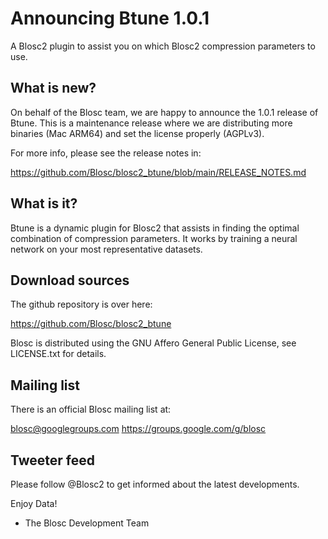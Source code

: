 # Announcing Btune 1.0.1
A Blosc2 plugin to assist you on which Blosc2 compression parameters
to use.

## What is new?

On behalf of the Blosc team, we are happy to announce the
1.0.1 release of Btune.  This is a maintenance release where we
are distributing more binaries (Mac ARM64) and set the license
properly (AGPLv3).

For more info, please see the release notes in:

https://github.com/Blosc/blosc2_btune/blob/main/RELEASE_NOTES.md


## What is it?

Btune is a dynamic plugin for Blosc2 that assists in finding the optimal combination of compression parameters. It works by training a neural network on your most representative datasets.


## Download sources

The github repository is over here:

https://github.com/Blosc/blosc2_btune

Blosc is distributed using the GNU Affero General Public License,
see LICENSE.txt for details.

## Mailing list

There is an official Blosc mailing list at:

blosc@googlegroups.com
https://groups.google.com/g/blosc

## Tweeter feed

Please follow @Blosc2 to get informed about the latest developments.


Enjoy Data!
- The Blosc Development Team
